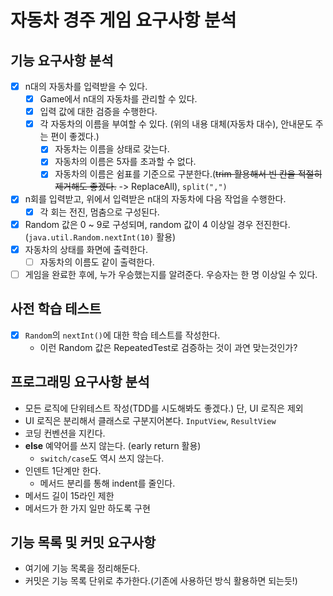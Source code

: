 # 자동차 경주 게임 요구사항 분석

## 기능 요구사항 분석

- [x] n대의 자동차를 입력받을 수 있다.
  - [x] Game에서 n대의 자동차를 관리할 수 있다.
  - [x] 입력 값에 대한 검증을 수행한다.
  - [x] 각 자동차의 이름을 부여할 수 있다. (위의 내용 대체(자동차 대수), 안내문도 주는 편이 좋겠다.)
    - [x] 자동차는 이름을 상태로 갖는다.
    - [x] 자동차의 이름은 5자를 초과할 수 없다.
    - [x] 자동차의 이름은 쉼표를 기준으로 구분한다.(~~trim 활용해서 빈 칸을 적절히 제거해도 좋겠다.~~ -> ReplaceAll), `split(",")`
- [x] n회를 입력받고, 위에서 입력받은 n대의 자동차에 다음 작업을 수행한다.
  - [x] 각 회는 전진, 멈춤으로 구성된다.
- [x] Random 값은 0 ~ 9로 구성되며, random 값이 4 이상일 경우 전진한다. (`java.util.Random.nextInt(10)` 활용)
- [x] 자동차의 상태를 화면에 출력한다.
  - [ ] 자동차의 이름도 같이 출력한다.
- [ ] 게임을 완료한 후에, 누가 우승했는지를 알려준다. 우승자는 한 명 이상일 수 있다.

## 사전 학습 테스트

- [x] `Random`의 `nextInt()`에 대한 학습 테스트를 작성한다.
  - 이런 Random 값은 RepeatedTest로 검증하는 것이 과연 맞는것인가?

## 프로그래밍 요구사항 분석

- 모든 로직에 단위테스트 작성(TDD를 시도해봐도 좋겠다.) 단, UI 로직은 제외
- UI 로직은 분리해서 클래스로 구분지어본다. `InputView`, `ResultView`
- 코딩 컨벤션을 지킨다.
- **else** 예약어를 쓰지 않는다. (early return 활용)
  - `switch/case`도 역시 쓰지 않는다.
- 인덴트 1단계만 한다.
  - 메서드 분리를 통해 indent를 줄인다.
- 메서드 길이 15라인 제한
- 메서드가 한 가지 일만 하도록 구현

## 기능 목록 및 커밋 요구사항

- 여기에 기능 목록을 정리해둔다.
- 커밋은 기능 목록 단위로 추가한다.(기존에 사용하던 방식 활용하면 되는듯!)
